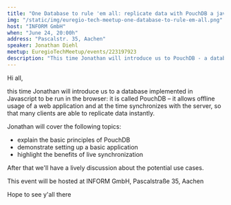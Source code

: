 ```yaml
---
title: "One Database to rule 'em all: replicate data with PouchDB a javascript based DB"
img: "/static/img/euregio-tech-meetup-one-database-to-rule-em-all.png"
host: "INFORM GmbH"
when: "June 24, 20:00h"
address: "Pascalstr. 35, Aachen"
speaker: Jonathan Diehl
meetup: EuregioTechMeetup/events/223197923
description: "This time Jonathan will introduce us to PouchDB - a database implemented in Javascript to be run in the browser."
---
```


Hi all,

this time Jonathan will introduce us to a database implemented in Javascript to be run in the browser: it is called PouchDB – it allows offline usage of a web application and at the time synchronizes with the server, so that many clients are able to replicate data instantly.

Jonathan will cover the following topics:

- explain the basic principles of PouchDB
- demonstrate setting up  a basic application
- highlight the benefits of live synchronization


After that we'll have a lively discussion about the potential use cases.

This event will be hosted at INFORM GmbH, Pascalstraße 35, Aachen


Hope to see y'all there 
